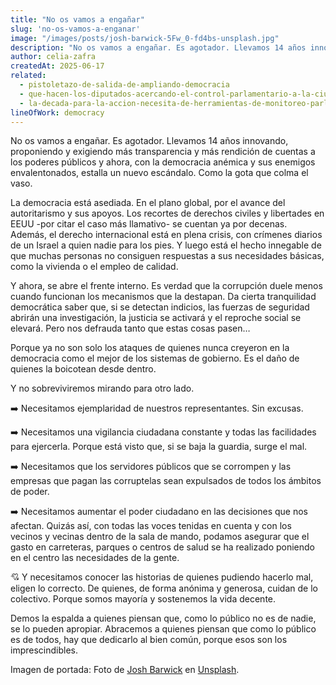```yaml
---
title: "No os vamos a engañar"
slug: 'no-os-vamos-a-enganar'
image: "/images/posts/josh-barwick-5Fw_0-fd4bs-unsplash.jpg"
description: "No os vamos a engañar. Es agotador. Llevamos 14 años innovando, proponiendo y exigiendo más transparencia y más rendición de cuentas a los poderes públicos y ahora, con la democracia anémica y sus enemigos envalentonados, estalla un nuevo escándalo. Como la gota que colma el vaso."
author: celia-zafra
createdAt: 2025-06-17
related:
  - pistoletazo-de-salida-de-ampliando-democracia
  - que-hacen-los-diputados-acercando-el-control-parlamentario-a-la-ciudadania
  - la-decada-para-la-accion-necesita-de-herramientas-de-monitoreo-parlamentario-novedades-en-parlamento-2030
lineOfWork: democracy
---
```


No os vamos a engañar. Es agotador. Llevamos 14 años innovando, proponiendo y exigiendo más transparencia y más rendición de cuentas a los poderes públicos y ahora, con la democracia anémica y sus enemigos envalentonados, estalla un nuevo escándalo. Como la gota que colma el vaso.

La democracia está asediada. En el plano global, por el avance del autoritarismo y sus apoyos. Los recortes de derechos civiles y libertades en EEUU \-por citar el caso más llamativo- se cuentan ya por decenas. Además, el derecho internacional está en plena crisis, con crímenes diarios de un Israel a quien nadie para los pies. Y luego está el hecho innegable de que muchas personas no consiguen respuestas a sus necesidades básicas, como la vivienda o el empleo de calidad.

Y ahora, se abre el frente interno. Es verdad que la corrupción duele menos cuando funcionan los mecanismos que la destapan. Da cierta tranquilidad democrática saber que, si se detectan indicios, las fuerzas de seguridad abrirán una investigación, la justicia se activará y el reproche social se elevará. Pero nos defrauda tanto que estas cosas pasen…

Porque ya no son solo los ataques de quienes nunca creyeron en la democracia como el mejor de los sistemas de gobierno. Es el daño de quienes la boicotean desde dentro. 

Y no sobreviviremos mirando para otro lado.

➡️ Necesitamos ejemplaridad de nuestros representantes. Sin excusas.

➡️ Necesitamos una vigilancia ciudadana constante y todas las facilidades para ejercerla. Porque está visto que, si se baja la guardia, surge el mal. 

➡️ Necesitamos que los servidores públicos que se corrompen y las empresas que pagan las corruptelas sean expulsados de todos los ámbitos de poder.

➡️ Necesitamos aumentar el poder ciudadano en las decisiones que nos afectan. Quizás así, con todas las voces tenidas en cuenta y con los vecinos y vecinas dentro de la sala de mando, podamos asegurar que el gasto en carreteras, parques o centros de salud se ha realizado poniendo en el centro las necesidades de la gente.

💘 Y necesitamos conocer las historias de quienes pudiendo hacerlo mal, eligen lo correcto. De quienes, de forma anónima y generosa, cuidan de lo colectivo. Porque somos mayoría y sostenemos la vida decente.

Demos la espalda a quienes piensan que, como lo público no es de nadie, se lo pueden apropiar. Abracemos a quienes piensan que como lo público es de todos, hay que dedicarlo al bien común, porque esos son los imprescindibles.

Imagen de portada: Foto de [Josh Barwick](https://unsplash.com/es/@joshbarwick?utm_content=creditCopyText&utm_medium=referral&utm_source=unsplash) en [Unsplash](https://unsplash.com/es/fotos/mujer-sosteniendo-carteles-de-carton-5Fw_0-fd4bs?utm_content=creditCopyText&utm_medium=referral&utm_source=unsplash).

